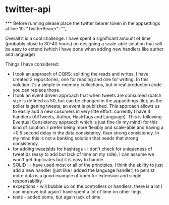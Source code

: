 # twitter-api

*** Before running please place the twitter bearer token in the appsettings at line 10:
 "TwitterBearer": "",
 
 Overall it is a cool challenge. I have spent a significant amount of time (probably close to 30-40 hours) on designing a scale-able solution that will be easy to extend (which I have done when adding new handlers like author and language)
 
 Things I have considered:
 

- I took an approach of CQRS: splitting the reads and writes. I have created 2 repositories, one for reading and one for writing.
   In this solution it's a simple in-memory collections, but in real production code you can replace those.
 - I took an event driven approach that when tweets are consumed (batch size is defined as 50, but can be changed in the appsettings file); as the poller is getting tweets, an event is published. This approach allows us to easily add a new cosumers in very litte effort. currently I have 4 handlers (AllTweets, Author, HashTags and Language). This is following Eventual Consistency appraoch which is just fine (in my mind) for this kind of solution. I prefer being more flexibly and scale-able and having a ~0.5 second delay in the data consistency, than strong consistency. In my mind this is not a banking solution that needs that strong consistency.
- for adding tweetsIds for hashtags - I don't check for uniqueness of tweetIds (easy to add but lack of time on my side). I can assume we won't get duplicates but it is easy to handle.
- SOLID - I have used most or all of the principles. I think the ability to just add a new handler (just like I added the language handler) to persist more data is a good example of open for extension and single responsability
- exceptions - will bubble up on the controllers or handlers. there is a lot I can improve but again I have spent a lot of time on other tings
- tests - added some, but again lack of time
 
 
